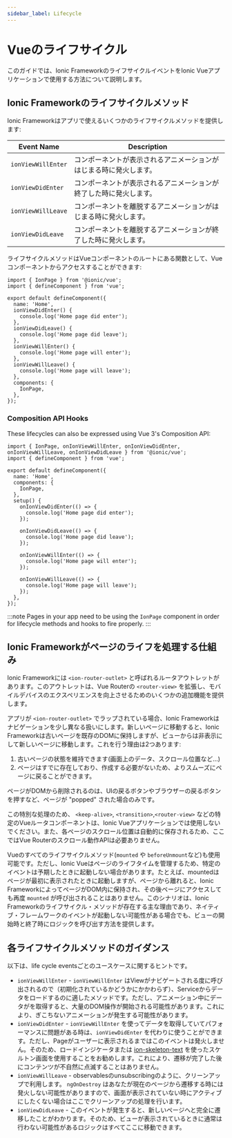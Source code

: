 ```yaml
---
sidebar_label: Lifecycle
---
```


# Vueのライフサイクル

このガイドでは、Ionic FrameworkのライフサイクルイベントをIonic Vueアプリケーションで使用する方法について説明します。

## Ionic Frameworkのライフサイクルメソッド

Ionic Frameworkはアプリで使えるいくつかのライフサイクルメソッドを提供します:

| Event Name         | Description                                                          |
|--------------------|------------------------------------------------------------------|
| `ionViewWillEnter` | コンポーネントが表示されるアニメーションがはじまる時に発火します。 |
| `ionViewDidEnter`  | コンポーネントが表示されるアニメーションが終了した時に発火します。 |
| `ionViewWillLeave` | コンポーネントを離脱するアニメーションがはじまる時に発火します。  |
| `ionViewDidLeave`  | コンポーネントを離脱するアニメーションが終了した時に発火します。 |

ライフサイクルメソッドはVueコンポーネントのルートにある関数として、Vueコンポーネントからアクセスすることができます:

```tsx
import { IonPage } from '@ionic/vue';
import { defineComponent } from 'vue';

export default defineComponent({
  name: 'Home',
  ionViewDidEnter() {
    console.log('Home page did enter');
  },
  ionViewDidLeave() {
    console.log('Home page did leave');
  },
  ionViewWillEnter() {
    console.log('Home page will enter');
  },
  ionViewWillLeave() {
    console.log('Home page will leave');
  },
  components: {
    IonPage,
  },
});
```

### Composition API Hooks

These lifecycles can also be expressed using Vue 3's Composition API:

```tsx
import { IonPage, onIonViewWillEnter, onIonViewDidEnter, onIonViewWillLeave, onIonViewDidLeave } from '@ionic/vue';
import { defineComponent } from 'vue';

export default defineComponent({
  name: 'Home',
  components: {
    IonPage,
  },
  setup() {
    onIonViewDidEnter(() => {
      console.log('Home page did enter');
    });

    onIonViewDidLeave(() => {
      console.log('Home page did leave');
    });

    onIonViewWillEnter(() => {
      console.log('Home page will enter');
    });

    onIonViewWillLeave(() => {
      console.log('Home page will leave');
    });
  },
});
```

:::note
Pages in your app need to be using the `IonPage` component in order for lifecycle methods and hooks to fire properly.
:::

## Ionic Frameworkがページのライフを処理する仕組み

Ionic Frameworkには `<ion-router-outlet>` と呼ばれるルータアウトレットがあります。このアウトレットは、Vue Routerの `<router-view>` を拡張し、モバイルデバイスのエクスペリエンスを向上させるためのいくつかの追加機能を提供します。

アプリが `<ion-router-outlet>` でラップされている場合、Ionic Frameworkはナビゲーションを少し異なる扱いにします。新しいページに移動すると、Ionic Frameworkは古いページを既存のDOMに保持しますが、ビューからは非表示にして新しいページに移動します。これを行う理由は2つあります:

1. 古いページの状態を維持できます(画面上のデータ、スクロール位置など...)
2. ページはすでに存在しており、作成する必要がないため、よりスムーズにページに戻ることができます。

ページがDOMから削除されるのは、UIの戻るボタンやブラウザーの戻るボタンを押すなど、ページが "popped" された場合のみです。

この特別な処理のため、 `<keep-alive>`, `<transition>`,`<router-view>` などの特定のVueルータコンポーネントは、Ionic Vueアプリケーションでは使用しないでください。また、各ページのスクロール位置は自動的に保存されるため、ここではVue Routerのスクロール動作APIは必要ありません。

Vueのすべてのライフサイクルメソッド(`mounted` や `beforeUnmount`など)も使用可能です。ただし、Ionic Vueはページのライフタイムを管理するため、特定のイベントは予期したときに起動しない場合があります。たとえば、mountedはページが最初に表示されたときに起動しますが、ページから離れると、Ionic FrameworkによってページがDOM内に保持され、その後ページにアクセスしても再度 `mounted` が呼び出されることはありません。このシナリオは、Ionic Frameworkのライフサイクル・メソッドが存在する主な理由であり、ネイティブ・フレームワークのイベントが起動しない可能性がある場合でも、ビューの開始時と終了時にロジックを呼び出す方法を提供します。


## 各ライフサイクルメソッドのガイダンス

以下は、life cycle eventsごとのユースケースに関するヒントです。

- `ionViewWillEnter` - `ionViewWillEnter` はViewがナビゲートされる度に呼び出されるので（初期化されているかどうかにかかわらず）、Serviceからデータをロードするのに適したメソッドです。ただし、アニメーション中にデータがを取得すると、大量のDOM操作が開始される可能性があります。これにより、ぎこちないアニメーションが発生する可能性があります。
- `ionViewDidEnter` - `ionViewWillEnter` を使ってデータを取得していてパフォーマンスに問題がある時は、`ionViewDidEnter` を代わりに使うことができます。ただし、Pageがユーザーに表示されるまではこのイベントは発火しません。そのため、ロードインジケータまたは [ion-skeleton-text](../api/skeleton-text) を使ったスケルトン画面を使用することをお勧めします。これにより、遷移が完了した後にコンテンツが不自然に点滅することはありません。
- `ionViewWillLeave` - observablesのunsubscribingのように、クリーンアップで利用します。 `ngOnDestroy` はあなたが現在のページから遷移する時には発火しない可能性がありますので、画面が表示されていない時にアクティブにしたくない場合はここでクリーンアップの処理を行います。
- `ionViewDidLeave` - このイベントが発生すると、新しいページへと完全に遷移したことがわかります。そのため、ビューが表示されているときに通常は行わない可能性があるロジックはすべてここに移動できます。
